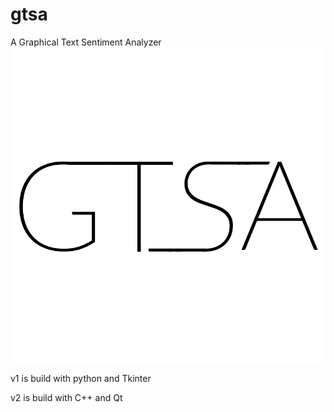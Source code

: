 # gtsa
A Graphical Text Sentiment Analyzer
![alt text](https://raw.githubusercontent.com/kushaangupta/gtsa/master/v1/gtsaLogo.png)

v1 is build with python and Tkinter

v2 is build with C++ and Qt
